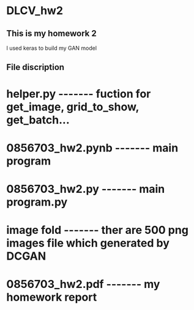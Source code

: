 # DLCV_hw2

## This is my homework 2
   I used keras to build my GAN model

## File discription
   # helper.py        ------- fuction for get_image, grid_to_show, get_batch...
   # 0856703_hw2.pynb ------- main program
   # 0856703_hw2.py   ------- main program.py
   # image fold       ------- ther are 500 png images file which generated by DCGAN
   # 0856703_hw2.pdf  ------- my homework report
   
